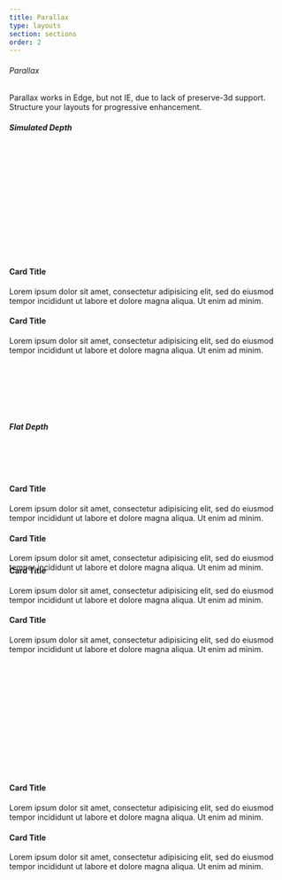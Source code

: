 ```yaml
---
title: Parallax
type: layouts
section: sections
order: 2
---
```


###### Parallax

Parallax works in Edge, but not IE, due to lack of preserve-3d support. Structure your layouts for progressive enhancement.

##### Simulated Depth

<div class="parallax bg-silver" style="height:480px; border-radius: 4px;">
	<div class="parallax-content">
		<div class="parallax-scroll">
			<div class="parallax-layer-1 bg-blue" style="height: 200px;"></div>
			<div class="parallax-layer">
				<div class="row">
					<div class="col-md-6 col-md-push-1">
						<div class="card" data-tilt>
							<div class="card-header">
								<h4>Card Title</h4>
							</div>
							<div class="card-body card-flush-top">
								<p>Lorem ipsum dolor sit amet, consectetur adipisicing elit, sed do eiusmod tempor incididunt ut labore et dolore magna aliqua. Ut enim ad minim.</p>
							</div>
						</div>
					</div>
				</div>
			</div>
			<div class="parallax-layer">
				<div class="row">
					<div class="col-md-6 col-md-push-5">
						<div class="card">
							<div class="card-header">
								<h4>Card Title</h4>
							</div>
							<div class="card-body card-flush-top">
								<p>Lorem ipsum dolor sit amet, consectetur adipisicing elit, sed do eiusmod tempor incididunt ut labore et dolore magna aliqua. Ut enim ad minim.</p>
							</div>
						</div>
					</div>
				</div>
			</div>
			<div class="parallax-layer-2 bg-green " style="height: 200px;"></div>
			<div class="parallax-layer">
				<div class="row">
					<div class="col-md-6 col-md-push-1">
						<div class="card">
							<div class="card-header">
								<h4>Card Title</h4>
							</div>
							<div class="card-body card-flush-top">
								<p>Lorem ipsum dolor sit amet, consectetur adipisicing elit, sed do eiusmod tempor incididunt ut labore et dolore magna aliqua. Ut enim ad minim.</p>
							</div>
						</div>
					</div>
				</div>
			</div>
			<div class="parallax-layer">
				<div class="row">
					<div class="col-md-6 col-md-push-5">
						<div class="card">
							<div class="card-header">
								<h4>Card Title</h4>
							</div>
							<div class="card-body card-flush-top">
								<p>Lorem ipsum dolor sit amet, consectetur adipisicing elit, sed do eiusmod tempor incididunt ut labore et dolore magna aliqua. Ut enim ad minim.</p>
							</div>
						</div>
					</div>
				</div>
			</div>
		</div>
	</div>
</div>

##### Flat Depth

<div class="parallax bg-silver parallax-scale" style="height:480px; border-radius: 4px;">
	<div class="parallax-content">
		<div class="parallax-scroll">
			<div class="parallax-layer-1 bg-blue" style="height: 200px;"></div>
			<div class="parallax-layer">
				<div class="row">
					<div class="col-md-6 col-md-push-1">
						<div class="card" data-tilt>
							<div class="card-header">
								<h4>Card Title</h4>
							</div>
							<div class="card-body card-flush-top">
								<p>Lorem ipsum dolor sit amet, consectetur adipisicing elit, sed do eiusmod tempor incididunt ut labore et dolore magna aliqua. Ut enim ad minim.</p>
							</div>
						</div>
					</div>
				</div>
			</div>
			<div class="parallax-layer">
				<div class="row">
					<div class="col-md-6 col-md-push-5">
						<div class="card">
							<div class="card-header">
								<h4>Card Title</h4>
							</div>
							<div class="card-body card-flush-top">
								<p>Lorem ipsum dolor sit amet, consectetur adipisicing elit, sed do eiusmod tempor incididunt ut labore et dolore magna aliqua. Ut enim ad minim.</p>
							</div>
						</div>
					</div>
				</div>
			</div>
			<div class="parallax-layer-2 bg-green " style="height: 200px;"></div>
			<div class="parallax-layer">
				<div class="row">
					<div class="col-md-6 col-md-push-1">
						<div class="card">
							<div class="card-header">
								<h4>Card Title</h4>
							</div>
							<div class="card-body card-flush-top">
								<p>Lorem ipsum dolor sit amet, consectetur adipisicing elit, sed do eiusmod tempor incididunt ut labore et dolore magna aliqua. Ut enim ad minim.</p>
							</div>
						</div>
					</div>
				</div>
			</div>
			<div class="parallax-layer">
				<div class="row">
					<div class="col-md-6 col-md-push-5">
						<div class="card">
							<div class="card-header">
								<h4>Card Title</h4>
							</div>
							<div class="card-body card-flush-top">
								<p>Lorem ipsum dolor sit amet, consectetur adipisicing elit, sed do eiusmod tempor incididunt ut labore et dolore magna aliqua. Ut enim ad minim.</p>
							</div>
						</div>
					</div>
				</div>
			</div>
		</div>
	</div>
</div>